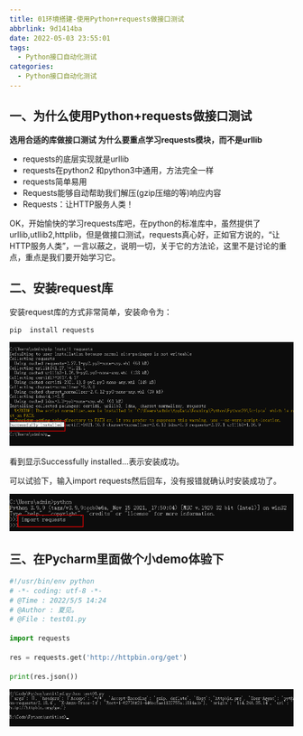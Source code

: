 ```yaml
---
title: 01环境搭建-使用Python+requests做接口测试
abbrlink: 9d1414ba
date: 2022-05-03 23:55:01
tags:
  - Python接口自动化测试
categories:
  - Python接口自动化测试
---
```


## 一、为什么使用Python+requests做接口测试

**选用合适的库做接口测试 为什么要重点学习requests模块，而不是urllib**

- requests的底层实现就是urllib
- requests在python2 和python3中通用，方法完全一样
- requests简单易用
- Requests能够自动帮助我们解压(gzip压缩的等)响应内容
- Requests：让HTTP服务人类！

OK，开始愉快的学习requests库吧，在python的标准库中，虽然提供了urllib,utllib2,httplib，但是做接口测试，requests真心好，正如官方说的，“让HTTP服务人类”，一言以蔽之，说明一切，关于它的方法论，这里不是讨论的重点，重点是我们要开始学习它。<!-- more --> 

## 二、安装request库
安装request库的方式非常简单，安装命令为：

	pip  install requests

![1651595044388](/img/blog/Python接口自动化测试/1651595044388.png)

看到显示Successfully installed...表示安装成功。

可以试验下，输入import requests然后回车，没有报错就确认时安装成功了。

![1651595166002](/img/blog/Python接口自动化测试/1651595166002.png)



## 三、在Pycharm里面做个小demo体验下

```python
#!/usr/bin/env python
# -*- coding: utf-8 -*-
# @Time : 2022/5/5 14:24
# @Author : 夏见。
# @File : test01.py

import requests

res = requests.get('http://httpbin.org/get')

print(res.json())

```

![1651732273876](/img/blog/Python接口自动化测试/1651732273876.png)